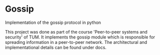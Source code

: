 # Gossip
Implementation of the gossip protocol in python

This project was done as part of the course 'Peer-to-peer systems and security' of TUM. It implements the gossip module which is responsible for spreading information in a peer-to-peer network. The architectural and implementational details can be found under docs.

